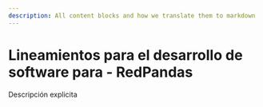 ```yaml
---
description: All content blocks and how we translate them to markdown
---
```


# Lineamientos para el desarrollo de software para <ThePandaDevs/> - RedPandas

Descripción explicita

